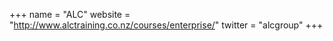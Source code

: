 +++
name = "ALC"
website = "http://www.alctraining.co.nz/courses/enterprise/"
twitter = "alcgroup"
+++